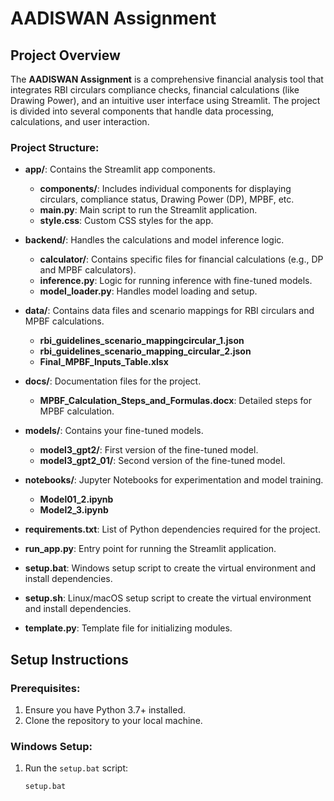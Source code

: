 # AADISWAN Assignment

## Project Overview
The **AADISWAN Assignment** is a comprehensive financial analysis tool that integrates RBI circulars compliance checks, financial calculations (like Drawing Power), and an intuitive user interface using Streamlit. The project is divided into several components that handle data processing, calculations, and user interaction.

### Project Structure:

- **app/**: Contains the Streamlit app components.
  - **components/**: Includes individual components for displaying circulars, compliance status, Drawing Power (DP), MPBF, etc.
  - **main.py**: Main script to run the Streamlit application.
  - **style.css**: Custom CSS styles for the app.

- **backend/**: Handles the calculations and model inference logic.
  - **calculator/**: Contains specific files for financial calculations (e.g., DP and MPBF calculators).
  - **inference.py**: Logic for running inference with fine-tuned models.
  - **model_loader.py**: Handles model loading and setup.

- **data/**: Contains data files and scenario mappings for RBI circulars and MPBF calculations.
  - **rbi_guidelines_scenario_mappingcircular_1.json**
  - **rbi_guidelines_scenario_mapping_circular_2.json**
  - **Final_MPBF_Inputs_Table.xlsx**

- **docs/**: Documentation files for the project.
  - **MPBF_Calculation_Steps_and_Formulas.docx**: Detailed steps for MPBF calculation.

- **models/**: Contains your fine-tuned models.
  - **model3_gpt2/**: First version of the fine-tuned model.
  - **model3_gpt2_01/**: Second version of the fine-tuned model.

- **notebooks/**: Jupyter Notebooks for experimentation and model training.
  - **Model01_2.ipynb**
  - **Model2_3.ipynb**

- **requirements.txt**: List of Python dependencies required for the project.
- **run_app.py**: Entry point for running the Streamlit application.
- **setup.bat**: Windows setup script to create the virtual environment and install dependencies.
- **setup.sh**: Linux/macOS setup script to create the virtual environment and install dependencies.
- **template.py**: Template file for initializing modules.

## Setup Instructions

### Prerequisites:
1. Ensure you have Python 3.7+ installed.
2. Clone the repository to your local machine.

### Windows Setup:
1. Run the `setup.bat` script:
   ```bash
   setup.bat
